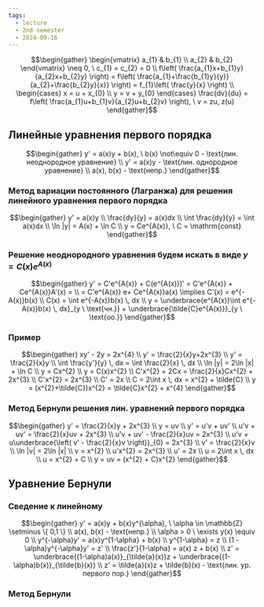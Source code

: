 ```yaml
---
tags:
  - lecture
  - 2nd-semester
  - 2024-09-16
---
```

$$\begin{gather}
\begin{vmatrix}
a_{1} & b_{1} \\
a_{2} & b_{2}
\end{vmatrix} \neq 0, \ c_{1} = c_{2} = 0 \\
f\left( \frac{a_{1}x+b_{1}y}{a_{2}x+b_{2}y} \right) = f\left( \frac{a_{1}+\frac{b_{1}y}{y}}{a_{2}+\frac{b_{2}y}{x}} \right) = f_{1}\left( \frac{y}{x} \right) \\
\begin{cases}
x = u + x_{0} \\
y = v + y_{0}
\end{cases}
\frac{dv}{du} = f\left( \frac{a_{1}u+b_{1}v}{a_{2}u+b_{2}v} \right), \ v = zu, z(u)
\end{gather}$$

## Линейные уравнения первого порядка

$$\begin{gather}
y' = a(x)y + b(x), \ b(x) \not\equiv 0 - \text{лин. неоднородное уравнение} \\
y' = a(x)y - \text{лин. однородное уравнение} \\
a(x), b(x) - \text{непр.}
\end{gather}$$

### Метод вариации постоянного (Лагранжа) для решения линейного уравнения первого порядка

$$\begin{gather}
y' = a(x)y \\
\frac{dy}{y} = a(x)dx \\
\int \frac{dy}{y} = \int a(x)dx \\
\ln |y| = A(x) + \ln C \\
y = Ce^{A(x)}, \ C = \mathrm{const}
\end{gather}$$

### Решение неоднородного уравнения будем искать в виде $y = C(x)e^{A(x)}$

$$\begin{gather}
y' = C'e^{A(x)} + C(e^{A(x)})' = C'e^{A(x)} + Ce^{A(x)}A'(x) = \\
= C'e^{A(x)} e+ Ce^{A(x)}a(x) \implies C'(x) = e^{-A(x)}b(x) \\
C(x) = \int e^{-A(x)}b(x) \, dx \\
y = \underbrace{e^{A(x)}\int e^{-A(x)}b(x) \, dx}_{y \ \text{чн.}}  + \underbrace{\tilde{C}e^{A(x)}}_{y \ \text{оо.}}
\end{gather}$$

### Пример

$$\begin{gather}
xy' - 2y = 2x^{4} \\
y' = \frac{2}{x}y+2x^{3} \\
y' = \frac{2}{x}y \\
\int \frac{y'}{y} \, dx  = \int \frac{2}{x} \, dx \\
\ln |y| = 2\ln |x| + \ln C \\
y = Cx^{2} \\
y = C(x)x^{2} \\
C'x^{2} + 2Cx = \frac{2}{x}Cx^{2} + 2x^{3} \\
C'x^{2} = 2x^{3} \\
C' = 2x \\
C = 2\int x \, dx = x^{2} + \tilde{C} \\
y = (x^{2}+\tilde{C})x^{2} = \tilde{C}x^{2} + x^{4}
\end{gather}$$

### Метод Бернули решения лин. уравнений первого порядка

$$\begin{gather}
y' = \frac{2}{x}y + 2x^{3} \\
y = uv \\
y' = u'v + uv' \\
u'v + uv' = \frac{2}{x}uv + 2x^{3} \\
u'v + uv' - \frac{2}{x}uv = 2x^{3} \\
u'v + u\underbrace{\left( v' - \frac{2}{x}v \right)}_{0} = 2x^{3} \\
v' = \frac{2}{x}v \\
\ln |v| = 2\ln |x| \\
v = x^{2} \\
u'x^{2} = 2x^{3} \\
u' = 2x \\
u = 2\int x \, dx \\
u = x^{2} + C \\
y = uv = (x^{2} + C)x^{2}
\end{gather}$$

## Уравнение Бернули

### Сведение к линейному

$$\begin{gather}
y' = a(x)y + b(x)y^{\alpha}, \ \alpha \in \mathbb{Z} \setminus \{ 0,1 \} \\
a(x), b(x) - \text{непр.} \\
\alpha > 0 \ \exists y(x) \equiv 0 \\
y^{-\alpha}y' = a(x)y^{1-\alpha} + b(x) \\
y^{1-\alpha} = z \\
(1 - \alpha)y^{-\alpha}y' = z' \\
\frac{z'}{1-\alpha} = a(x) z + b(x) \\
z' = \underbrace{(1-\alpha)a(x)}_{\tilde{a}(x)}z + \underbrace{(1-\alpha)b(x)}_{\tilde{b}(x)} \\
z' = \tilde{a}(x)z + \tilde{b}(x) - \text{лин. ур. первого пор.}
\end{gather}$$

### Метод Бернули